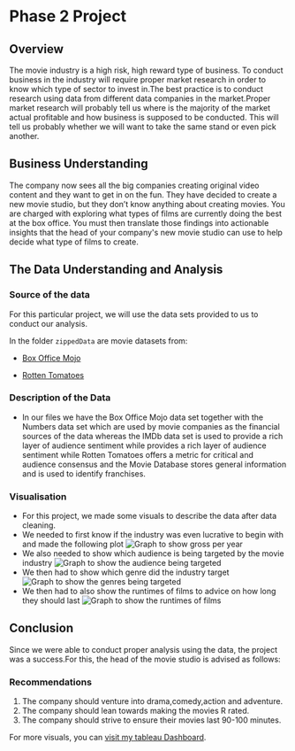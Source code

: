 # Phase 2 Project 
## Overview
The movie industry is a high risk, high reward type of business. To conduct business in the industry will require proper market research in order to know which type of sector to invest in.The best practice is to conduct research using data from different data companies in the market.Proper market research will probably tell us where is the majority of the market actual profitable and how business is supposed to be conducted. This will tell us probably whether we will want to take the same stand or even pick another.

## Business Understanding

The company now sees all the big companies creating original video content and they want to get in on the fun. They have decided to create a new movie studio, but they don’t know anything about creating movies. You are charged with exploring what types of films are currently doing the best at the box office. You must then translate those findings into actionable insights that the head of your company's new movie studio can use to help decide what type of films to create.

## The Data Understanding and Analysis
### Source of the data
For this particular project, we will use the data sets provided to us to conduct our analysis.

In the folder `zippedData` are movie datasets from:

* [Box Office Mojo](https://www.boxofficemojo.com/)

* [Rotten Tomatoes](https://www.rottentomatoes.com/)

### Description of the Data

* In our files we have the Box Office Mojo data set together with the Numbers data set which are used by movie companies as the financial sources of the data whereas the IMDb data set is used to provide a rich layer of audience sentiment while provides a rich layer of audience sentiment while Rotten Tomatoes offers a metric for critical and audience consensus and the Movie Database stores general information and is used to identify franchises.
### Visualisation
* For this project, we made some visuals to describe the data after data cleaning. 
* We needed to first know if the industry was even lucrative to begin with and made the following plot
![Graph to show gross per year](./images/Movie_total_gross_against_year.png)
* We also needed to show which audience is being targeted by the movie industry
![Graph to show the audience being targeted](./images/Movie_rating.png)
* We then had to show which genre did the industry target
![Graph to show the genres being targeted](./images/Types_of_movie_genres.png) 
* We then had to also show the runtimes of films to advice on how long they should last
![Graph to show the runtimes of films](./images/runtimes_of_movies_count.png)
## Conclusion
Since we were able to conduct proper analysis using the data, the project was a success.For this, the head of the movie studio is advised as follows:
### Recommendations
1. The company should venture into  drama,comedy,action and adventure.
2. The company should lean towards making the movies R rated.
3. The company should strive to ensure their movies last 90-100 minutes.

For more visuals, you can [visit my tableau Dashboard](https://public.tableau.com/app/profile/carlton.ogola/viz/Moviesdashboard_17543126094440).



 

